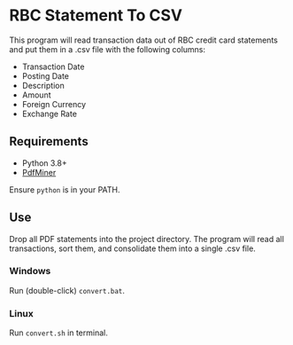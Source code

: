 # RBC Statement To CSV

This program will read transaction data out of RBC credit card statements and put them in a .csv file with the following columns:

- Transaction Date
- Posting Date
- Description
- Amount
- Foreign Currency
- Exchange Rate

## Requirements
- Python 3.8+
- [PdfMiner](https://github.com/euske/pdfminer)

Ensure `python` is in your PATH.

## Use
Drop all PDF statements into the project directory. The program will read all transactions, sort them, and consolidate them into a single .csv file.

### Windows
Run (double-click) `convert.bat`.

### Linux
Run `convert.sh` in terminal.
